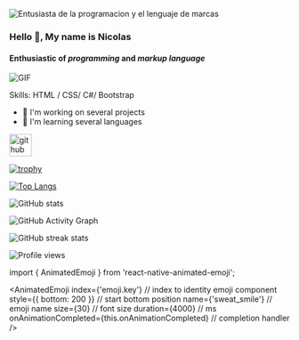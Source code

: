 ![Entusiasta de la *programacion* y el *lenguaje de marcas*](https://images8.alphacoders.com/115/thumb-1920-1156488.png)

### Hello 👋, My name is **Nicolas**
#### Enthusiastic of *programming* and *markup language*


![GIF](https://c.tenor.com/5ry-200hErMAAAAd/hacker-hacker-man.gif)

 
 

Skills: HTML / CSS/ C#/ Bootstrap

- 🔭 I'm working on several projects
- 🌱 I'm learning several languages 


[<img src='https://cdn-icons-png.flaticon.com/512/270/270798.png' alt='github' height='40'>](https://github.com/Nicolas-Cabrera-Rodriguez)  

[![trophy](https://github-profile-trophy.vercel.app/?username=Nicolas-Cabrera-Rodriguez)](https://github.com/ryo-ma/github-profile-trophy)

[![Top Langs](https://github-readme-stats.vercel.app/api/top-langs/?username=Nicolas-Cabrera-Rodriguez)](https://github.com/anuraghazra/github-readme-stats)

![GitHub stats](https://github-readme-stats.vercel.app/api?username=Nicolas-Cabrera-Rodriguez&show_icons=true&count_private=true)  

![GitHub Activity Graph](https://activity-graph.herokuapp.com/graph?username=Nicolas-Cabrera-Rodriguez)  

![GitHub streak stats](https://github-readme-streak-stats.herokuapp.com/?user=Nicolas-Cabrera-Rodriguez)  

![Profile views](https://gpvc.arturio.dev/Nicolas-Cabrera-Rodriguez)  

import { AnimatedEmoji } from 'react-native-animated-emoji';

<AnimatedEmoji
    index={'emoji.key'} // index to identity emoji component
    style={{ bottom: 200 }} // start bottom position
    name={'sweat_smile'} // emoji name
    size={30} // font size
    duration={4000} // ms
    onAnimationCompleted={this.onAnimationCompleted} // completion handler
/>
